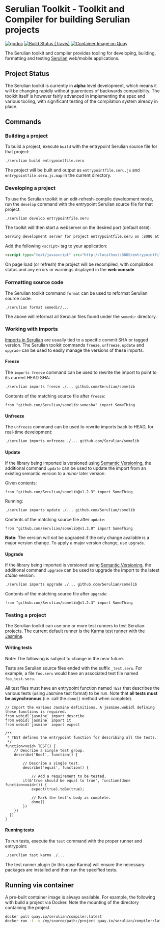 # Serulian Toolkit - Toolkit and Compiler for building Serulian projects

[![godoc](https://godoc.org/github.com/Serulian/compiler?status.svg)](http://godoc.org/github.com/Serulian/compiler)
[![Build Status (Travis)](https://travis-ci.org/Serulian/compiler.svg?branch=master)](https://travis-ci.org/Serulian/compiler)
[![Container Image on Quay](https://quay.io/repository/serulian/compiler/status "Container Image on Quay")](https://quay.io/repository/serulian/compiler)

The Serulian toolkit and compiler provides tooling for developing, building, formatting and testing [Serulian](https://github.com/Serulian/spec) web/mobile applications.

## Project Status

The Serulian toolkit is currently in **alpha** level development, which means it will be changing rapidly without guarentees of backwards compatibility. The toolkit itself is however fairly advanced in implementing the spec and various tooling, with significant testing of the compilation system already in place.

## Commands

### Building a project

To build a project, execute `build` with the entrypoint Serulian source file for that project:

```sh
./serulian build entrypointfile.seru
```

The project will be built and output as `entrypointfile.seru.js` and `entrypointfile.seru.js.map` in the current directory.

### Developing a project

To use the Serulian toolkit in an edit-refresh-compile development mode, run the `develop` command with the entrypoint Serulian source file for that project:

```sh
./serulian develop entrypointfile.seru
```

The toolkit will then start a webserver on the desired port (default `8080`):

```sh
Serving development server for project entrypointfile.seru on :8080 at /entrypointfile.seru.js
```

Add the following `<script>` tag to your application:

```html
<script type="text/javascript" src="http://localhost:8080/entrypointfile.seru.js"></script>
```

On page load (or refresh) the project will be recompiled, with compilation status and any errors or warnings displayed in the **web console**.

### Formatting source code

The Serulian toolkit command `format` can be used to reformat Serulian source code:

```
./serulian format somedir/...
```

The above will reformat all Serulian files found under the `somedir` directory.


### Working with imports

[Imports in Serulian](https://github.com/Serulian/spec/blob/master/proposals/ImportsAndPackages.md) are usually tied to a specific commit SHA or tagged version. The Serulian toolkit commands `freeze`, `unfreeze`, `update` and `upgrade` can be used to easily manage the versions of these imports.

#### Freeze

The `imports freeze` command can be used to rewrite the import to point to its current HEAD SHA:

```sh
./serulian imports freeze ./... github.com/Serulian/somelib
```

Contents of the matching source file after `freeze`:

```seru
from "github.com/Serulian/somelib:somesha" import SomeThing
```

#### Unfreeze

The `unfreeze` command can be used to rewrite imports back to HEAD, for real-time development:

```sh
./serulian imports unfreeze ./... github.com/Serulian/somelib
```

#### Update

If the library being imported is versioned using [Semantic Versioning](http://semver.org/), the additional command `update` can be used to update the import from an existing semantic version to a *minor* later version:

Given contents:

```seru
from "github.com/Serulian/somelib@v1.2.3" import SomeThing
```

Running:

```sh
./serulian imports update ./... github.com/Serulian/somelib
```

Contents of the matching source file after `update`:

```seru
from "github.com/Serulian/somelib@v1.3.0" import SomeThing
```

**Note:** The version will *not* be upgraded if the only change available is a major version change. To apply a major version change, use `upgrade`.

#### Upgrade

If the library being imported is versioned using [Semantic Versioning](http://semver.org/), the additional command `upgrade` can be used to upgrade the import to the latest *stable* version:

```sh
./serulian imports upgrade ./... github.com/Serulian/somelib
```

Contents of the matching source file after `upgrade`:

```seru
from "github.com/Serulian/somelib@v1.2.3" import SomeThing
```

### Testing a project

The Serulian toolkit can use one or more test runners to test Serulian projects. The current default runner is the [Karma test runner](https://karma-runner.github.io) with the [Jasmine](http://jasmine.github.io/).

#### Writing tests

Note: The following is subject to change in the near future.

Tests are Serulian source files ended with the suffix `_test.seru`. For example, a file `foo.seru` would have an associated test file named `foo_test.seru`.

All test files must have an entrypoint function named `TEST` that describes the various tests (using Jasmine test format) to be run. Note that **all tests must be asynchronous** (i.e. call the `done()` method when complete).

```seru
// Import the various Jasmine definitions. A jasmine.webidl defining these functions is required.
from webidl`jasmine` import describe
from webidl`jasmine` import it
from webidl`jasmine` import expect

/**
 * TEST defines the entrypoint function for describing all the tests.
 */
function<void> TEST() {
	// Describe a single test group.
	describe('Bool', function() {

		// Describe a single test.
		describe('equal', function() {

			// Add a requirement to be tested.
  		it(&'true should be equal to true', function(done function<void>()) {
   			expect(true).toBe(true);

   			// Mark the test's body as complete.
   			done()
	    })
    })
  })
}
```

#### Running tests

To run tests, execute the `test` command with the proper runner and entrypoint:

```sh
./serulian test karma ./...
```

The test runner plugin (in this case Karma) will ensure the necessary packages are installed and then run the specified tests.

## Running via container

A pre-built container image is always available. For example, the following with build a project via Docker. Note the mounting of the directory containing the project.

```sh
docker pull quay.io/serulian/compiler:latest
docker run -t -v /my/source/path:/project quay.io/serulian/compiler:latest build project/myfile.seru
```

